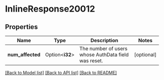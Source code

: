 # InlineResponse20012

## Properties

Name | Type | Description | Notes
------------ | ------------- | ------------- | -------------
**num_affected** | Option<**i32**> | The number of users whose AuthData field was reset. | [optional]

[[Back to Model list]](../README.md#documentation-for-models) [[Back to API list]](../README.md#documentation-for-api-endpoints) [[Back to README]](../README.md)


